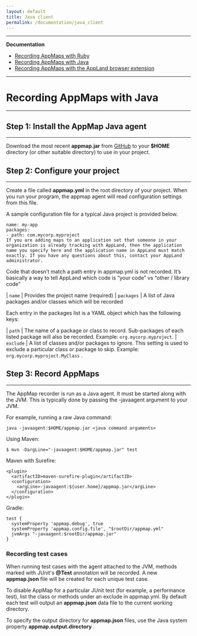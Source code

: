 ```yaml
---
layout: default
title: Java client
permalink: /documentation/java_client
---
```

---
__Documentation__

- [Recording AppMaps with Ruby](/documentation/ruby_client)
- [Recording AppMaps with Java](/documentation/java_client)
- [Recording AppMaps with the AppLand browser extension](/documentation/browser_extension)

---
# Recording AppMaps with Java 

---

## Step 1: Install the AppMap Java agent

---

Download the most recent __appmap.jar__ from [GitHub](https://github.com/applandinc/appmap-java/releases) to your __$HOME__ directory (or other suitable directory) to use in your project.

## Step 2: Configure your project

---

Create a file called __appmap.yml__ in the root directory of your project. When you run your program, the appmap agent will read configuration settings from this file.

A sample configuration file for a typical Java project is provided below.

```
name: my-app
packages:
- path: com.mycorp.myproject
If you are adding maps to an application set that someone in your organization is already tracking with AppLand, then the application name you specify here and the application name in AppLand must match exactly. If you have any questions about this, contact your AppLand administrator.
```

Code that doesn’t match a path entry in appmap.yml is not recorded. It’s basically a way to tell AppLand which code is “your code” vs “other / library code”

| `name`           | Provides the project name (required)
| `packages`       | A list of Java packages and/or classes which will be recorded

Each entry in the packages list is a YAML object which has the following keys:

| `path`     | The name of a package or class to record. Sub-packages of each listed package will also be recorded. Example: `org.mycorp.myproject`.
| `exclude`  | A list of classes and/or packages to ignore. This setting is used to exclude a particular class or package to skip. Example: `org.mycorp.myproject.MyClass` .

## Step 3: Record AppMaps

---

The AppMap recorder is run as a Java agent. It must be started along with the JVM. This is typically done by passing the -javaagent argument to your JVM.

For example, running a raw Java command:

```
java -javaagent:$HOME/appmap.jar <java command arguments>
```
Using Maven:

```
$ mvn -DargLine="-javaagent:$HOME/appmap.jar" test
```
Maven with Surefire:

```
<plugin>
  <artifactID>maven-surefire-plugin</artifactID>
  <configuration>
    <argLine>-javaagent:${user.home}/appmap.jar</argLine>
  </configuration>
</plugin>
```
Gradle:

```
test {
  systemProperty 'appmap.debug', true
  systemProperty 'appmap.config.file', "$rootDir/appmap.yml"
  jvmArgs "-javaagent:$rootDir/appmap.jar"
}
```

### Recording test cases
When running test cases with the agent attached to the JVM, methods marked with JUnit's __@Test__ annotation will be recorded. A new __appmap.json__ file will be created for each unique test case.

To disable AppMap for a particular JUnit test (for example, a performance test), list the class or methods under an exclude in appmap.yml. By default each test will output an __appmap.json__ data file to the current working directory.

To specify the output directory for __appmap.json__ files, use the Java system property __appmap.output.directory__ .
